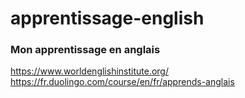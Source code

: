 # apprentissage-english
### Mon apprentissage en anglais
https://www.worldenglishinstitute.org/
https://fr.duolingo.com/course/en/fr/apprends-anglais
